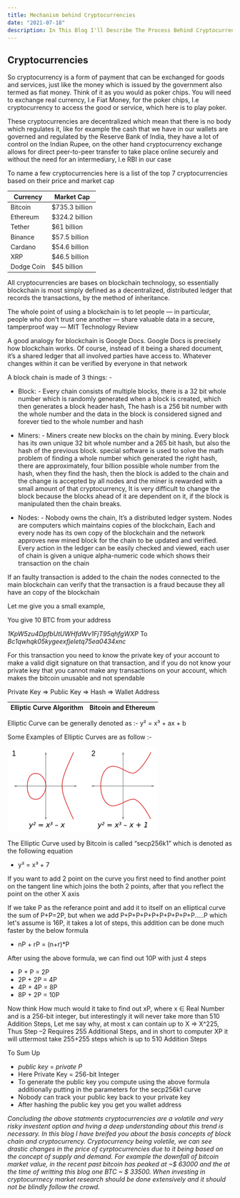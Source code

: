 ```yaml
---
title: Mechanism behind Cryptocurrencies
date: "2021-07-18"
description: In This Blog I'll Describe The Process Behind Cryptocurreny And What Else Goes In It. 
---
```

## Cryptocurrencies

So cryptocurrency is a form of payment that can be exchanged for goods and services, just like the money which is issued by the government also termed as fiat money. Think of it as you would as poker chips. You will need to exchange real currency, I.e Fiat Money, for the poker chips, I.e cryptocurrency to access the good or service, which here is to play poker.

These cryptocurrencies are decentralized which mean that there is no body which regulates it, like for example the cash that we have in our wallets are governed and regulated by the Reserve Bank of India, they have a lot of control on the Indian Rupee, on the other hand cryptocurrency exchange allows for direct peer-to-peer transfer to take place online securely and without the need for an intermediary, I.e RBI in our case

To name a few cryptocurrencies here is a list of the top 7 cryptocurrencies based on their price and market cap

|Currency  |Market Cap    |
|--------- |--------------|
|Bitcoin   |$735.3 billion|
|Ethereum  |$324.2 billion|
|Tether    |$61 billion   |
|Binance   |$57.5 billion | 
|Cardano   |$54.6 billion | 
|XRP 	   |$46.5 billion | 
|Dodge Coin|$45 billion   |


All cryptocurrencies are bases on blockchain technology, so essentially blockchain is most simply defined as a decentralized, distributed ledger that records the transactions, by the method of inheritance.

The whole point of using a blockchain is to let people — in particular, people who don't trust one another — share valuable data in a secure, tamperproof way — MIT Technology Review

A good analogy for blockchain is Google Docs. Google Docs is precisely how blockchain works. Of course, instead of it being a shared document, it’s a shared ledger that all involved parties have access to. Whatever changes within it can be verified by everyone in that network

A block chain is made of 3 things: - 

- Block: - Every chain consists of multiple blocks, there is a 32 bit whole number which is randomly generated when a block is created, which then generates a block header hash, The hash is a 256 bit number with the whole number and the data in the block is considered signed and forever tied to the whole number and hash

- Miners: - Miners create new blocks on the chain by mining. Every block has its own unique 32 bit whole number and a 265 bit hash, but also the hash of the previous block. special software is used to solve the math problem of finding a whole number which generated the right hash, there are approximately, four billion possible whole number from the hash, when they find the hash, then the block is added to the chain and the change is accepted by all nodes and the miner is rewarded with a small amount of that cryptocurrency, It is very difficult to change the block because the blocks ahead of it are dependent on it, if the block is manipulated then the chain breaks.

- Nodes: - Nobody owns the chain, It’s a distributed ledger system. Nodes are computers which maintains copies of the blockchain, Each and every node has its own copy of the blockchain and the network approves new mined block for the chain to be updated and verified. Every action in the ledger can be easily checked and viewed, each user of chain is given a unique alpha-numeric code which shows their transaction on the chain

If an faulty transaction is added to the chain the nodes connected to the main blockchain can verify that the transaction is a fraud because they all have an copy of the blockchain

Let me give you a small example,
 
 You give 10 BTC from your address 

*1KpW5zu4DpfbUtUWHfdWv1FjT95qhfgWXP* 
 To 
 *Bc1qwhqk05kygeexfjeletq75ea0434xnc*


For this transaction you need to know the private key of your account to make a valid digit signature on that transaction, and if you do not know your private key that you cannot make any transactions on your account, which makes the bitcoin unusable and not spendable

Private Key => Public Key => Hash => Wallet Address

|Elliptic Curve Algorithm |Bitcoin and Ethereum  |
|--|--|

Elliptic Curve can be generally denoted as :- y² = x³ + ax + b

Some Examples of Elliptic Curves are as follow :-

![Graph](1.png)

The Elliptic Curve used by Bitcoin is called “secp256k1” which is denoted as the following equation

- y² = x³ + 7

If you want to add 2 point on the curve you first need to find another point on the tangent line which joins the both 2 points, after that you reflect the point on the other X axis

If we take P as the referance point and add it to itself on an elliptical curve the sum of P+P=2P, but when we add P+P+P+P+P+P+P+P+P+P.....P which let's assume is 16P, it takes a lot of steps, this addition can be done much faster by the below formula

- nP + rP = (n+r)*P

After using the above formula, we can find out 10P with just 4 steps

- P + P = 2P
- 2P + 2P = 4P
- 4P + 4P = 8P
- 8P + 2P = 10P

Now think How much would it take to find out xP, where x ∈ Real Number and is a 256-bit integer, but interestingly it will never take more than 510 Addition Steps, Let me say why, at most x can contain up to X => X^225, Thus Step –2 Requires 255 Additional Steps, and in short to computer XP it will uttermost take 255+255 steps which is up to 510 Addition Steps

To Sum Up 
- *public key* = *private* *P*
- Here Private Key = 256-bit Integer 
- To generate the public key you compute using the above formula additionally putting in the parameters for the secp256k1 curve
- Nobody can track your public key back to your private key 
- After hashing the public key you get you wallet address


*Concluding the above statments cryptocurrencies are a volatile and very risky investent option and hving a deep understanding about this trend is necessary. In this blog I have breifed you about the basis concepts of block chain and cryptocurrency. Cryptocurrency being voletile, we can see drastic changes in the price of cyrptocurrencies due to it being based on the concept of supply and demand. For example the downfall of bitcoin market value, in the recent past bitcoin has peaked at ~$ 63000 and the at the time of writting this blog one BTC ~ $ 33500. When investing in cryptocurrnecy market research should be done extensively and it should not be blindly follow the crowd.*    



